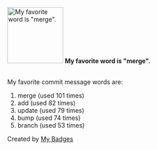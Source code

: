<img src="https://my-badges.github.io/my-badges/favorite-word.png" alt="My favorite word is &quot;merge&quot;." title="My favorite word is &quot;merge&quot;." width="128">
<strong>My favorite word is &quot;merge&quot;.</strong>
<br><br>

My favorite commit message words are:

1. merge (used 101 times)
2. add (used 82 times)
3. update (used 79 times)
4. bump (used 74 times)
5. branch (used 53 times)


Created by <a href="https://github.com/my-badges/my-badges">My Badges</a>